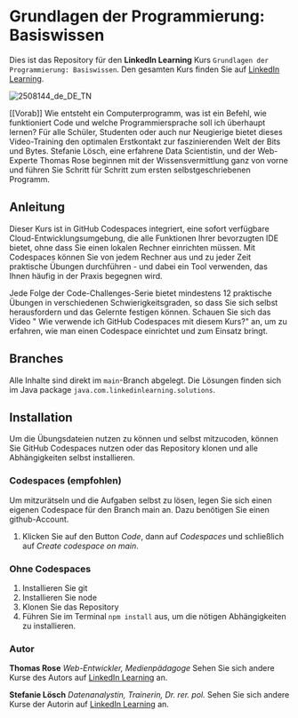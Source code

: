 # Grundlagen der Programmierung: Basiswissen

Dies ist das Repository für den **LinkedIn Learning** Kurs `Grundlagen der Programmierung: Basiswissen`. Den gesamten Kurs finden Sie auf [LinkedIn Learning][lil-course-url].

![2508144_de_DE_TN](https://user-images.githubusercontent.com/61017085/200604206-5b73a849-abaa-478d-9134-82608537ddbe.jpg) 

[[Vorab]] Wie entsteht ein Computerprogramm, was ist ein Befehl, wie funktioniert Code und welche Programmiersprache soll ich überhaupt lernen? Für alle Schüler, Studenten oder auch nur Neugierige bietet dieses Video-Training den optimalen Erstkontakt zur faszinierenden Welt der Bits und Bytes. Stefanie Lösch, eine erfahrene Data Scientistin, und der Web-Experte Thomas Rose beginnen mit der Wissensvermittlung ganz von vorne und führen Sie Schritt für Schritt zum ersten selbstgeschriebenen Programm.

## Anleitung

Dieser Kurs ist in GitHub Codespaces integriert, eine sofort verfügbare Cloud-Entwicklungsumgebung, die alle Funktionen Ihrer bevorzugten IDE bietet, ohne dass Sie einen lokalen Rechner einrichten müssen. Mit Codespaces können Sie von jedem Rechner aus und zu jeder Zeit praktische Übungen durchführen - und dabei ein Tool verwenden, das Ihnen häufig in der Praxis begegnen wird. 

Jede Folge der Code-Challenges-Serie bietet mindestens 12 praktische Übungen in verschiedenen Schwierigkeitsgraden, so dass Sie sich selbst herausfordern und das Gelernte festigen können. Schauen Sie sich das Video " Wie verwende ich GitHub Codespaces mit diesem Kurs?" an, um zu erfahren, wie man einen Codespace einrichtet und zum Einsatz bringt.

## Branches

Alle Inhalte sind direkt im `main`-Branch abgelegt.
Die Lösungen finden sich im Java package `java.com.linkedinlearning.solutions`.

## Installation

Um die Übungsdateien nutzen zu können und selbst mitzucoden, können Sie GitHub Codespaces nutzen oder das Repository klonen und alle Abhängigkeiten selbst installieren.

### Codespaces (empfohlen)
Um mitzurätseln und die Aufgaben selbst zu lösen, legen Sie sich einen eigenen Codespace für den Branch main an. Dazu benötigen Sie einen github-Account.

1. Klicken Sie auf den Button *Code*, dann auf *Codespaces* und schließlich auf *Create codespace on main*.

### Ohne Codespaces
1. Installieren Sie git
2. Installieren Sie node
3. Klonen Sie das Repository
4. Führen Sie im Terminal ``npm install`` aus, um die nötigen Abhängigkeiten zu installieren.

### Autor

**Thomas Rose**
_Web-Entwickler, Medienpädagoge_
Sehen Sie sich andere Kurse des Autors auf [LinkedIn Learning](https://www.linkedin.com/learning/instructors/thomas-rose) an.

**Stefanie Lösch**
_Datenanalystin, Trainerin, Dr. rer. pol._
Sehen Sie sich andere Kurse der Autorin auf [LinkedIn Learning](https://www.linkedin.com/learning/instructors/stefanie-loesch) an.

[0]: # (Replace these placeholder URLs with actual course URLs)
[lil-course-url]: https://www.linkedin.com/learning/building-a-graphql-project-with-react-js
[lil-thumbnail-url]: https://cdn.lynda.com/course/2875095/2875095-1615224395432-16x9.jpg
